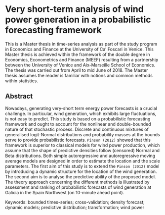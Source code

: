 # Very short-term analysis of wind power generation in a probabilistic forecasting framework 

This is a Master thesis in time-series analysis as part of the study program in Economics and Finance at the University of Ca’ Foscari 
in Venice. This Master thesis is achieved within the framework of the double degree in Economics, Econometrics and Finance (MEEF) 
resulting from a partnership between the University of Venice and Aix-Marseille School of Economics. The thesis was carried out from April
to mid June of 2018. The Master thesis assumes the reader is familiar with notions and common methods within statistics.

## Abstract
Nowadays, generating very-short term energy power forecasts is a crucial challenge. In particular, wind generation, which exhibits large
fluctuations, is not easy to predict. This study is based on a probabilistic forecasting framework and ought to account for the nonlinear
and double-bounded nature of that stochastic process. Discrete and continuous mixtures of generalised logit-Normal distributions and
probability masses at the bounds serve to provide probabilistic forecasts. `Pinson (2012)` showed that this framework is superior to
classical models for wind power production, which assume that the shape of predictive densities follow (censored) Normal and Beta
distributions. Both simple autoregressive and autoregressive moving average models are designed in order to estimate the location and the
scale parameters. The first aim of this study is to extend the `Pinson (2012)` model by introducing a dynamic structure for the location of
the wind generation. The second aim is to analyse the predictive ability of the proposed model. The theory approach concerning the
different methods is illustrated by assessment and ranking of probabilistic forecasts of wind generation at Galicia in the Spain Northwest
(on 10-minute ahead point).

Keywords: bounded times-series; cross-validation; density forecast; dynamic models; predictive distribution; transformation; wind power
